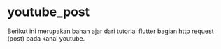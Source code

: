 # youtube_post
Berikut ini merupakan bahan ajar dari tutorial flutter bagian http request (post) pada kanal youtube.
